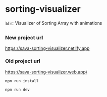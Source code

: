 # sorting-visualizer

📊📈 Visualizer of Sorting Array with animations

### New project url

https://sava-sorting-visualizer.netlify.app

### Old project url

https://sava-sorting-visualizer.web.app/

```
npm run install

npm run dev
```
